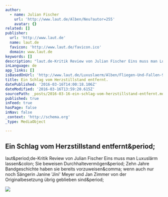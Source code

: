 ```yaml
---
author:
  - name: Julian Fischer
    url: 'http://www.laut.de/Alben/Neu?autor=255'
    avatar: {}
related: []
publisher:
  url: 'http://www.laut.de'
  name: laut.de
  favicon: 'http://www.laut.de/favicon.ico'
  domain: www.laut.de
keywords: []
description: "laut.de-Kritik Review von Julian Fischer Eins muss man Luxuslärm lassen: Sie beweisen Durchhaltevermögen. Zehn Jahre Bandgeschichte haben sie bereits vorzuweisen, wenn auch nur noch Sängerin Janine 'Jini' Meyer und Jan Zimmer von der Originalbesetzung übrig geblieben sind."
inLanguage: de
app_links: []
isBasedOnUrl: 'http://www.laut.de/Luxuslaerm/Alben/Fliegen-Und-Fallen-99108'
title: Ein Schlag vom Herzstillstand entfernt.
datePublished: '2016-03-16T14:00:18.106Z'
dateModified: '2016-03-16T13:59:20.615Z'
sourcePath: _posts/2016-03-16-ein-schlag-vom-herzstillstand-entfernt.md
published: true
inFeed: true
hasPage: false
inNav: false
_context: 'http://schema.org'
_type: MediaObject

---
```

<article style=""><h1>Ein Schlag vom Herzstillstand entfernt&amp;period;</h1><p>laut&amp;period;de-Kritik Review von Julian Fischer Eins muss man Luxuslärm lassen&amp;colon; Sie beweisen Durchhaltevermögen&amp;period; Zehn Jahre Bandgeschichte haben sie bereits vorzuweisen&amp;comma; wenn auch nur noch Sängerin Janine 'Jini' Meyer und Jan Zimmer von der Originalbesetzung übrig geblieben sind&amp;period;</p><img src="http://www.laut.de/Luxuslaerm/Alben/Fliegen-Und-Fallen-99108/luxuslaerm-fliegen-und-fallen-168557.jpg" /></article>